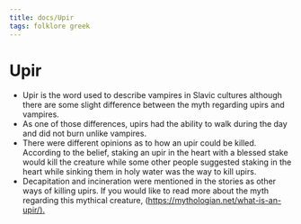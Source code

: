 ```yaml
---
title: docs/Upir
tags: folklore greek
---
```


# Upir

- Upir is the word used to describe vampires in Slavic cultures although there are some slight difference between the myth regarding upirs and vampires.
- As one of those differences, upirs had the ability to walk during the day and did not burn unlike vampires.
- There were different opinions as to how an upir could be killed. According to the belief, staking an upir in the heart with a blessed stake would kill the creature while some other people suggested staking in the heart while sinking them in holy water was the way to kill upirs.
- Decapitation and incineration were mentioned in the stories as other ways of killing upirs. If you would like to read more about the myth regarding this mythical creature, (<https://mythologian.net/what-is-an-upir/).>